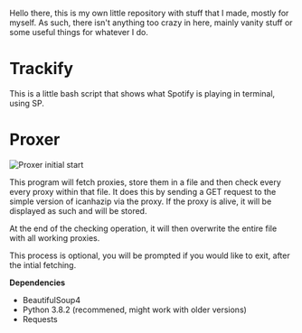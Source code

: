 Hello there, this is my own little repository with stuff that I made, mostly for myself.
As such, there isn't anything too crazy in here, mainly vanity stuff or some useful things for whatever I do.


# Trackify

This is a little bash script that shows what Spotify is playing in terminal, using SP.





# Proxer
![Proxer initial start](https://i.imgur.com/cZI50jb.png)

This program will fetch proxies, store them in a file and then check every every proxy within that file.
It does this by sending a GET request to the simple version of icanhazip via the proxy.
If the proxy is alive, it will be displayed as such and will be stored.

At the end of the checking operation, it will then overwrite the entire file with all working proxies.

This process is optional, you will be prompted if you would like to exit, after the intial fetching.

**Dependencies**
* BeautifulSoup4
* Python 3.8.2 (recommened, might work with older versions)
* Requests

